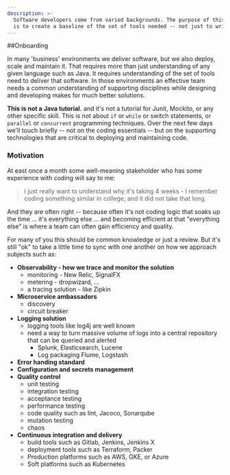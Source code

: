 ```yaml
---
description: >-
  Software developers come from varied backgrounds. The purpose of this project
  is to create a baseline of the set of tools needed -- not just to write code, but to deliver it to a production environment
---
```


##Onboarding

In many 'business' environments we deliver software, but we also deploy, scale and maintain it.  That requires more than just understanding of any given language such as Java.  It requires understanding of the set of tools need to deliver that software.  In those environments an effective team needs a common understanding of supporting disciplines while designing and developing makes for much better solutions.

**This is not a Java tutorial.** and it's not a tutorial for Junit, Mockito, or any other specific skill.  This is not about `if` or `while` or switch statements, or `parallel` or `concurrent` programming techniques.  Over the next few days we'll touch briefly -- not on the coding essentials -- but on the supporting technologies that are critical to deploying and maintaining code.

### Motivation
At east once a month some well-meaning stakeholder who has some experience with coding will say to me:  

> I just really want to understand why it's taking 4 weeks - I remember coding something similar in college, and it did not take that long.  

And they are often right -- because often it's not coding logic that soaks up the time ... it's everything else  ... and becoming efficient at that "everything else" is where a team can often gain efficiency and quality.

For many of you this should be common knowledge or just a review.  But it's still "ok" to take a little time to sync with one another on how we approach subjects such as: 

  - **Observability - how we trace and monitor the solution**
    - monitoring - New Relic, SignalFX
    - metering - dropwizard, ...
    - a tracing solution - like Zipkin
  - **Microservice ambassadors**
    - discovery
    - circuit breaker
  - **Logging solution**
    - logging tools like log4j are well known
    - need a way to turn massive volume of logs into a central repository that can be queried and alerted
      - Splunk, Elasticsearch, Lucene
      - Log packaging Flume, Logstash
  - **Error handing standard**
  - **Configuration and secrets management**
  - **Quality control**
    - unit testing
    - integration testing
    - acceptance testing
    - performance testing
    - code quality such as lint, Jacoco, Sonarqube
    - mutation testing
    - chaos 
  - **Continuous integration and delivery**
    - build tools such as Gitlab, Jenkins, Jenkins X
    - deployment tools such as Terraform, Packer
    - Production platforms such as AWS, GKE, or Azure
    - Soft platforms such as Kubernetes



